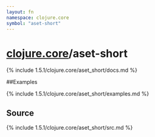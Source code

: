 ```yaml
---
layout: fn
namespace: clojure.core
symbol: "aset-short"
---
```


# [clojure.core](../)/aset-short

{% include 1.5.1/clojure.core/aset_short/docs.md %}

##Examples

{% include 1.5.1/clojure.core/aset_short/examples.md %}
## Source
{% include 1.5.1/clojure.core/aset_short/src.md %}

